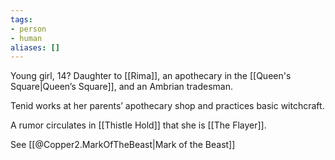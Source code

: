 ```yaml
---
tags:
- person
- human
aliases: []
---
```


Young girl, 14?
Daughter to [[Rima]], an apothecary in the [[Queen's Square|Queen’s Square]], and an Ambrian tradesman.

Tenid works at her parents’ apothecary shop and practices basic witchcraft.

A rumor circulates in [[Thistle Hold]] that she is [[The Flayer]].

See [[@Copper2.MarkOfTheBeast|Mark of the Beast]]